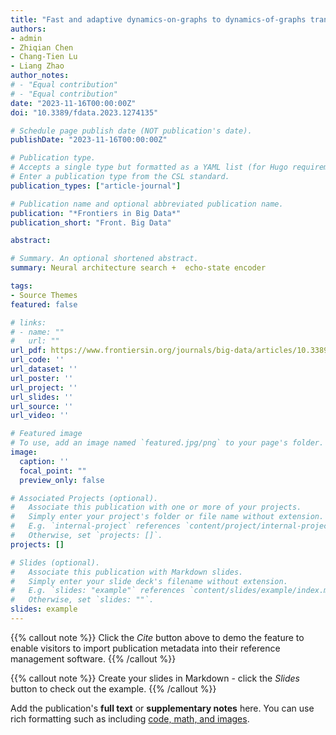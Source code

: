 ```yaml
---
title: "Fast and adaptive dynamics-on-graphs to dynamics-of-graphs translation"
authors:
- admin
- Zhiqian Chen
- Chang-Tien Lu
- Liang Zhao
author_notes:
# - "Equal contribution"
# - "Equal contribution"
date: "2023-11-16T00:00:00Z"
doi: "10.3389/fdata.2023.1274135"

# Schedule page publish date (NOT publication's date).
publishDate: "2023-11-16T00:00:00Z"

# Publication type.
# Accepts a single type but formatted as a YAML list (for Hugo requirements).
# Enter a publication type from the CSL standard.
publication_types: ["article-journal"]

# Publication name and optional abbreviated publication name.
publication: "*Frontiers in Big Data*"
publication_short: "Front. Big Data"

abstract: 

# Summary. An optional shortened abstract.
summary: Neural architecture search +  echo-state encoder

tags:
- Source Themes
featured: false

# links:
# - name: ""
#   url: ""
url_pdf: https://www.frontiersin.org/journals/big-data/articles/10.3389/fdata.2023.1274135/pdf
url_code: ''
url_dataset: ''
url_poster: ''
url_project: ''
url_slides: ''
url_source: ''
url_video: ''

# Featured image
# To use, add an image named `featured.jpg/png` to your page's folder. 
image:
  caption: ''
  focal_point: ""
  preview_only: false

# Associated Projects (optional).
#   Associate this publication with one or more of your projects.
#   Simply enter your project's folder or file name without extension.
#   E.g. `internal-project` references `content/project/internal-project/index.md`.
#   Otherwise, set `projects: []`.
projects: []

# Slides (optional).
#   Associate this publication with Markdown slides.
#   Simply enter your slide deck's filename without extension.
#   E.g. `slides: "example"` references `content/slides/example/index.md`.
#   Otherwise, set `slides: ""`.
slides: example
---
```


{{% callout note %}}
Click the *Cite* button above to demo the feature to enable visitors to import publication metadata into their reference management software.
{{% /callout %}}

{{% callout note %}}
Create your slides in Markdown - click the *Slides* button to check out the example.
{{% /callout %}}

Add the publication's **full text** or **supplementary notes** here. You can use rich formatting such as including [code, math, and images](https://docs.hugoblox.com/content/writing-markdown-latex/).
